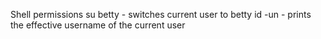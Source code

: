 Shell  permissions
su betty - switches current user to betty
id -un - prints the effective username of the current user
